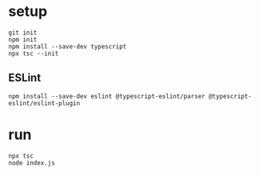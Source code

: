# setup
`git init`  
`npm init`  
`npm install --save-dev typescript`  
`npx tsc --init`  
## ESLint
`npm install --save-dev eslint @typescript-eslint/parser @typescript-eslint/eslint-plugin`  
# run
`npx tsc`  
`node index.js`  
